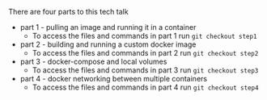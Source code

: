 There are four parts to this tech talk

* part 1 - pulling an image and running it in a container 
  * To access the files and commands in part 1 run ```git checkout step1```
* part 2 - building and running a custom docker image
  * To access the files and commands in part 2 run  ```git checkout step2```
* part 3 - docker-compose and local volumes 
  * To access the files and commands in part 3 run  ```git checkout step3```
* part 4 - docker networking between multiple containers 
  * To access the files and commands in part 4 run  ```git checkout step4```
